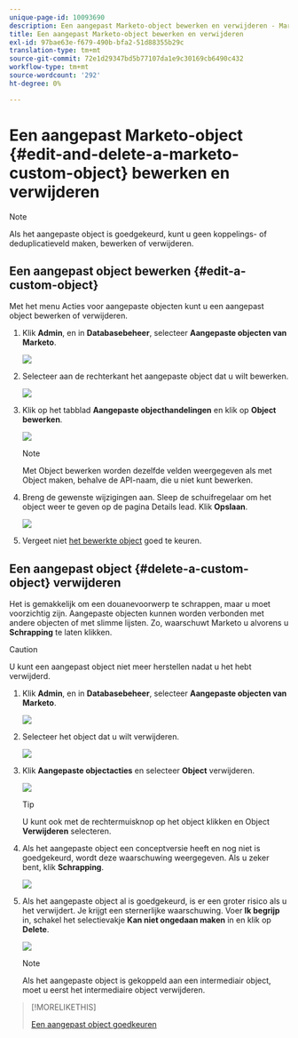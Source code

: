 ```yaml
---
unique-page-id: 10093690
description: Een aangepast Marketo-object bewerken en verwijderen - Marketo Docs - Productdocumentatie
title: Een aangepast Marketo-object bewerken en verwijderen
exl-id: 97bae63e-f679-490b-bfa2-51d88355b29c
translation-type: tm+mt
source-git-commit: 72e1d29347bd5b77107da1e9c30169cb6490c432
workflow-type: tm+mt
source-wordcount: '292'
ht-degree: 0%

---
```


# Een aangepast Marketo-object {#edit-and-delete-a-marketo-custom-object} bewerken en verwijderen

>[!NOTE]
>
>Als het aangepaste object is goedgekeurd, kunt u geen koppelings- of deduplicatieveld maken, bewerken of verwijderen.

## Een aangepast object bewerken {#edit-a-custom-object}

Met het menu Acties voor aangepaste objecten kunt u een aangepast object bewerken of verwijderen.

1. Klik **Admin**, en in **Databasebeheer**, selecteer **Aangepaste objecten van Marketo**.

   ![](assets/image2016-1-18-13-3a31-3a51.png)

1. Selecteer aan de rechterkant het aangepaste object dat u wilt bewerken.

   ![](assets/image2016-1-18-13-3a33-3a11.png)

1. Klik op het tabblad **Aangepaste objecthandelingen** en klik op **Object bewerken**.

   ![](assets/image2015-9-23-11-3a37-3a44.png)

   >[!NOTE]
   >
   >Met Object bewerken worden dezelfde velden weergegeven als met Object maken, behalve de API-naam, die u niet kunt bewerken.

1. Breng de gewenste wijzigingen aan. Sleep de schuifregelaar om het object weer te geven op de pagina Details lead. Klik **Opslaan**.

   ![](assets/image2015-9-15-16-3a48-3a39.png)

1. Vergeet niet [het bewerkte object](/help/marketo/product-docs/administration/marketo-custom-objects/approve-a-custom-object.md) goed te keuren.

## Een aangepast object {#delete-a-custom-object} verwijderen

Het is gemakkelijk om een douanevoorwerp te schrappen, maar u moet voorzichtig zijn. Aangepaste objecten kunnen worden verbonden met andere objecten of met slimme lijsten. Zo, waarschuwt Marketo u alvorens u **Schrapping** te laten klikken.

>[!CAUTION]
>
>U kunt een aangepast object niet meer herstellen nadat u het hebt verwijderd.

1. Klik **Admin**, en in **Databasebeheer**, selecteer **Aangepaste objecten van Marketo**.

   ![](assets/image2016-1-18-13-3a36-3a0.png)

1. Selecteer het object dat u wilt verwijderen.

   ![](assets/image2015-9-23-16-3a29-3a5.png)

1. Klik **Aangepaste objectacties** en selecteer **Object** verwijderen.

   ![](assets/image2015-9-23-11-3a39-3a5.png)

   >[!TIP]
   >
   >U kunt ook met de rechtermuisknop op het object klikken en Object **Verwijderen** selecteren.

1. Als het aangepaste object een conceptversie heeft en nog niet is goedgekeurd, wordt deze waarschuwing weergegeven. Als u zeker bent, klik **Schrapping**.

   ![](assets/image2015-9-23-16-3a31-3a2.png)

1. Als het aangepaste object al is goedgekeurd, is er een groter risico als u het verwijdert. Je krijgt een sternerlijke waarschuwing. Voer **Ik begrijp** in, schakel het selectievakje **Kan niet ongedaan maken** in en klik op **Delete**.

   ![](assets/image2016-1-15-9-3a49-3a38.png)

   >[!NOTE]
   >
   >Als het aangepaste object is gekoppeld aan een intermediair object, moet u eerst het intermediaire object verwijderen.

>[!MORELIKETHIS]
>
>[Een aangepast object goedkeuren](/help/marketo/product-docs/administration/marketo-custom-objects/approve-a-custom-object.md)
